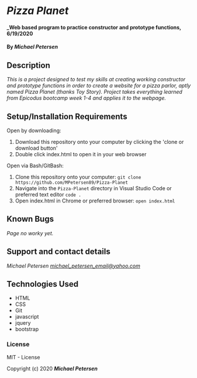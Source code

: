 # _Pizza Planet_

#### _Web based program to practice constructor and prototype functions, 6/19/2020

#### By _**Michael Petersen**_

## Description

_This is a project designed to test my skills at creating working constructor and prototype functions in order to create a website for a pizza parlor, aptly named Pizza Planet (thanks Toy Story). Project takes everything learned from Epicodus bootcamp week 1-4 and applies it to the webpage._

## Setup/Installation Requirements

Open by downloading:
1. Download this repository onto your computer by clicking the 'clone or download button'
2. Double click index.html to open it in your web browser

Open via Bash/GitBash:
1. Clone this repository onto your computer:
`git clone https://github.com/MPetersen89/Pizza-Planet`
2. Navigate into the `Pizza-Planet` directory in Visual Studio Code or preferred text editor
`code .`
3. Open index.html in Chrome or preferred browser:
`open index.html`



## Known Bugs

_Page no worky yet._

## Support and contact details

_Michael Petersen <michael_petersen_email@yahoo.com>_

## Technologies Used

* HTML
* CSS
* Git
* javascript
* jquery
* bootstrap

### License

MIT - License

Copyright (c) 2020 **_Michael Petersen_**